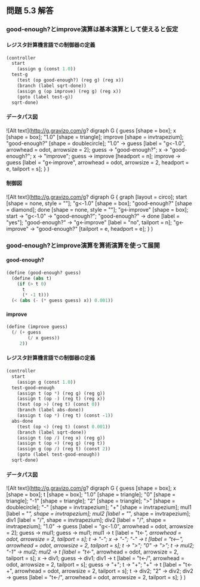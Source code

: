 ## 問題 5.3 解答

### good-enough?とimprove演算は基本演算として使えると仮定

#### レジスタ計算機言語での制御器の定義

```scm
(controller
  start
    (assign g (const 1.0))
  test-g
    (test (op good-enough?) (reg g) (reg x))
    (branch (label sqrt-done))
    (assign g (op improve) (reg g) (reg x))
    (goto (label test-g))
  sqrt-done)
```

#### データパス図

![Alt text](http://g.gravizo.com/g?
  digraph G {
    guess [shape = box];
    x [shape = box];
    "1.0" [shape = triangle];
    improve [shape = invtrapezium];
    "good-enough?" [shape = doublecircle];
    "1.0" -> guess [label = "g<-1.0", arrowhead = odot, arrowsize = 2];
    guess -> "good-enough?";
    x -> "good-enough?";
    x -> "improve";
    guess -> improve [headport = n];
    improve -> guess [label = "g<-improve", arrowhead = odot, arrowsize = 2, headport = e, tailport = s];
  }
)

#### 制御図

![Alt text](http://g.gravizo.com/g?
  digraph G {
    graph [layout = circo];
    start [shape = none, style = ""];
    "g<-1.0" [shape = box];
    "good-enough?" [shape = diamond];
    done [shape = none, style = ""];
    "g<-improve" [shape = box];
    start -> "g<-1.0" -> "good-enough?";
    "good-enough?" -> done [label = "yes"];
    "good-enough?" -> "g<-improve" [label = "no", tailport = n];
    "g<-improve" -> "good-enough?" [tailport = e, headport = e];
  }
)

### good-enough?とimprove演算を算術演算を使って展開

#### good-enough?

```scm
(define (good-enough? guess)
  (define (abs t)
    (if (> t 0)
      t
      (* -1 t)))
  (< (abs (- (* guess guess) x)) 0.001))
```

#### improve

```scm
(define (improve guess)
  (/ (+ guess
        (/ x guess))
     2))
```

#### レジスタ計算機言語での制御器の定義

```scm
(controller
  start
    (assign g (const 1.0))
  test-good-enough
    (assign t (op *) (reg g) (reg g))
    (assign t (op -) (reg t) (reg x))
    (test (op >) (reg t) (const 0))
    (branch (label abs-done))
    (assign t (op *) (reg t) (const -1))
  abs-done
    (test (op <) (reg t) (const 0.001))
    (branch (label sqrt-done))
    (assign t (op /) (reg x) (reg g))
    (assign t (op +) (reg g) (reg t))
    (assign g (op /) (reg t) (const 2))
    (goto (label test-good-enough))
  sqrt-done)
```

#### データパス図

![Alt text](http://g.gravizo.com/g?
  digraph G {
    guess [shape = box];
    x [shape = box];
    t [shape = box];
    "1.0" [shape = triangle];
    "0" [shape = triangle];
    "-1" [shape = triangle];
    "2" [shape = triangle];
    ">" [shape = doublecircle];
    "-" [shape = invtrapezium];
    "+" [shape = invtrapezium];
    mul1 [label = "*", shape = invtrapezium];
    mul2 [label = "*", shape = invtrapezium];
    div1 [label = "/", shape = invtrapezium];
    div2 [label = "/", shape = invtrapezium];
    "1.0" -> guess [label = "g<-1.0", arrowhead = odot, arrowsize = 2];
    guess -> mul1;
    guess -> mul1;
    mul1 -> t [label = "t<-*", arrowhead = odot, arrowsize = 2, tailport = s];
    t -> "-";
    x -> "-";
    "-" -> t [label = "t<--", arrowhead = odot, arrowsize = 2, tailport = s];
    t -> ">";
    "0" -> ">";
    t -> mul2;
    "-1" -> mul2;
    mul2 -> t [label = "t<-*", arrowhead = odot, arrowsize = 2, tailport = s];
    x -> div1;
    guess -> div1;
    div1 -> t [label = "t<-/", arrowhead = odot, arrowsize = 2, tailport = s];
    guess -> "+";
    t -> "+";
    "+" -> t [label = "t<-+", arrowhead = odot, arrowsize = 2, tailport = s];
    t -> div2;
    "2" -> div2;
    div2 -> guess [label = "t<-/", arrowhead = odot, arrowsize = 2, tailport = s];
  }
)
